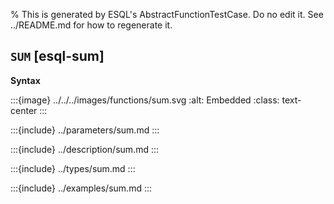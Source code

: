 % This is generated by ESQL's AbstractFunctionTestCase. Do no edit it. See ../README.md for how to regenerate it.

## `SUM` [esql-sum]

**Syntax**

:::{image} ../../../images/functions/sum.svg
:alt: Embedded
:class: text-center
:::


:::{include} ../parameters/sum.md
:::

:::{include} ../description/sum.md
:::

:::{include} ../types/sum.md
:::

:::{include} ../examples/sum.md
:::
